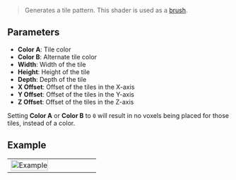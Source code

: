 > Generates a tile pattern. This shader is used as a [brush](Brush-Shaders).

## Parameters

- **Color A**: Tile color
- **Color B**: Alternate tile color
- **Width**: Width of the tile
- **Height**: Height of the tile
- **Depth**: Depth of the tile
- **X Offset**: Offset of the tiles in the X-axis
- **Y Offset**: Offset of the tiles in the Y-axis
- **Z Offset**: Offset of the tiles in the Z-axis

Setting **Color A** or **Color B** to `0` will result in no voxels being placed for those tiles, instead of a color.

## Example

<table>
    <tr>
        <td width="50%"><img width="100%" src="https://s3.amazonaws.com/misc.lachlanmcdonald.com/magicavoxel-shaders/239ce726-a6bd-4d08-b68b-21e125a27337/tiles.png" alt="Example"></td>
        <td width="50%"></td>
    </tr>
</table>
